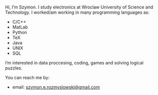 Hi, I’m Szymon. I study electronics at Wroclaw University of Science and Technology.
I worked/am working in many programming languages as:
  - C/C++
  - MatLab
  - Python
  - TeX
  - Java
  - UNIX
  - SQL

I’m interested in data proccesing, coding, games and solving logical puzzles.

You can reach me by:
  - email: szymon.e.rozmyslowski@gmail.com

